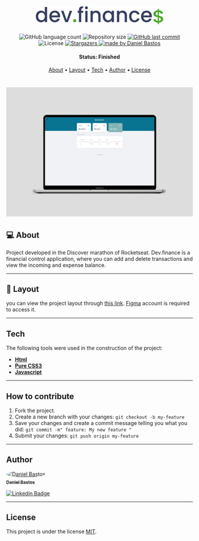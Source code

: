 <h1 align="center">
    <img alt="dev.finance" title="dev.finance" src="assets/logo-cor.svg" />
</h1>


<p align="center">
  <img alt="GitHub language count" src="https://img.shields.io/github/languages/count/dsbastos/dev.finance">

  <img alt="Repository size" src="https://img.shields.io/github/repo-size/dsbastos/dev.finance">

  
  <a href="https://github.com/dsbastos/dev.finance/">
    <img alt="GitHub last commit" src="https://img.shields.io/github/last-commit/dsbastos/dev.finance">
  </a>

   <img alt="License" src="https://img.shields.io/badge/license-MIT-brightgreen">
   <a href="https://github.com/dsbastos/dev.finance/stargazers">
    <img alt="Stargazers" src="https://img.shields.io/github/forks/dsbastos/dev.finance?style=social">
  </a>

  <a href="https://www.linkedin.com/in/daniel-bastos98/">
    <img alt="made by Daniel Bastos" src="https://img.shields.io/badge/made%20by-Daniel%20Bastos-blue">
  </a>
</p>


<h4 align="center"> 
	 Status: Finished
</h4>

<p align="center">
 <a href="#about">About</a> •
 <a href="#layout">Layout</a> • 
 <a href="#tech">Tech</a> • 
 <a href="#author">Author</a> • 
 <a href="#user-content-license">License</a>

</p>

<h1 align="center">
    <img alt="dev.finance" title="dev.finance" src="assets/devfinances.png" />
</h1>

## 💻 About

Project developed in the Discover marathon of Rocketseat. Dev.finance is a financial control application, where you can add and delete transactions and view the incoming and expense balance.

---



## 🎨 Layout

 
<pd>
  you can view the project layout through <a href="https://www.figma.com/file/7Vu9DzUaCZIV4nibzkjgB4/dev.finance%24-Maratona-Discover" alt="this link"> this link</a>. <a href="https://figma.com/" alt="this link">Figma</a> account is required to access it.
</p>

---


## Tech

The following tools were used in the construction of the project:

-   **[Html](https://developer.mozilla.org/en-US/docs/Glossary/HTML)**
-   **[Pure CSS3](https://developer.mozilla.org/en-US/docs/Web/CSS)**
-   **[Javascript](https://developer.mozilla.org/pt-BR/docs/Web/JavaScript)**

---



## How to contribute

1. Fork the project.
2. Create a new branch with your changes: `git checkout -b my-feature`
3. Save your changes and create a commit message telling you what you did: `git commit -m" feature: My new feature "`
4. Submit your changes: `git push origin my-feature`

---

## Author

<a href="https://www.linkedin.com/in/daniel-bastos98/">
 <img style="border-radius: 50%;" src="https://avatars2.githubusercontent.com/u/29290002?s=400&u=30a3e2a8c4f61097a9d2366964baefc176a60b89&v=4" width="100px;" alt="Daniel Bastos "/>
 <br />
 <sub><b>Daniel Bastos</b></sub></a> <a href="https://www.linkedin.com/in/daniel-bastos98/" title="Linkedin"></a>
 <br />

[![Linkedin Badge](https://img.shields.io/badge/-Daniel-blue?style=flat-square&logo=Linkedin&logoColor=white&link=https://www.linkedin.com/in/daniel-bastos98/)](https://www.linkedin.com/in/daniel-bastos98/) 


---

## License

This project is under the license [MIT](./LICENSE).